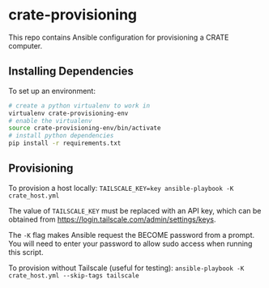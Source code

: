 # crate-provisioning

This repo contains Ansible configuration for provisioning a CRATE computer.

## Installing Dependencies

To set up an environment:

```bash
# create a python virtualenv to work in
virtualenv crate-provisioning-env
# enable the virtualenv
source crate-provisioning-env/bin/activate
# install python dependencies
pip install -r requirements.txt
```

## Provisioning 

To provision a host locally: `TAILSCALE_KEY=key ansible-playbook -K crate_host.yml`

The value of `TAILSCALE_KEY` must be replaced with an API key, which can be obtained from https://login.tailscale.com/admin/settings/keys.

The `-K` flag makes Ansible request the BECOME password from a prompt. You will need to enter your password to allow sudo access when running this script.

To provision without Tailscale (useful for testing): `ansible-playbook -K crate_host.yml --skip-tags tailscale`

